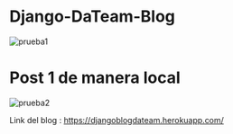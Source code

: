 # Django-DaTeam-Blog

![prueba1](https://user-images.githubusercontent.com/79339173/128099439-f6906afa-443c-427c-afc2-36110be0bb05.PNG)

# Post 1 de manera local

![prueba2](https://user-images.githubusercontent.com/79339173/128099466-c48910ed-b5e0-4339-94f8-4aaba71c338f.PNG)

Link del blog : https://djangoblogdateam.herokuapp.com/
